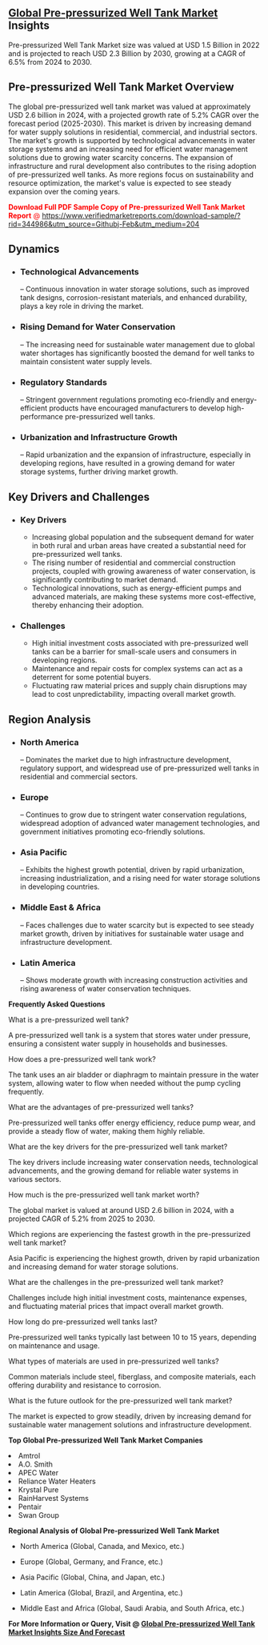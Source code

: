 <h2><a href="https://www.verifiedmarketreports.com/download-sample/?rid=344986&amp;utm_source=Githubj&amp;utm_medium=204" target="_blank">Global Pre-pressurized Well Tank Market</a> Insights</h2><p>Pre-pressurized Well Tank Market size was valued at USD 1.5 Billion in 2022 and is projected to reach USD 2.3 Billion by 2030, growing at a CAGR of 6.5% from 2024 to 2030.</p><p> <h2>Pre-pressurized Well Tank Market Overview</h2> <p>The global pre-pressurized well tank market was valued at approximately USD 2.6 billion in 2024, with a projected growth rate of 5.2% CAGR over the forecast period (2025-2030). This market is driven by increasing demand for water supply solutions in residential, commercial, and industrial sectors. The market's growth is supported by technological advancements in water storage systems and an increasing need for efficient water management solutions due to growing water scarcity concerns. The expansion of infrastructure and rural development also contributes to the rising adoption of pre-pressurized well tanks. As more regions focus on sustainability and resource optimization, the market's value is expected to see steady expansion over the coming years.</p> <p><p><span class=""><span style="color: #ff0000;"><strong>Download Full PDF Sample Copy of Pre-pressurized Well Tank Market Report</strong> @ </span><a href="https://www.verifiedmarketreports.com/download-sample/?rid=344986&amp;utm_source=Githubj-Feb&amp;utm_medium=204" target="_blank">https://www.verifiedmarketreports.com/download-sample/?rid=344986&amp;utm_source=Githubj-Feb&amp;utm_medium=204</a></span></p></p> <h2>Dynamics</h2> <ul> <li><h3>Technological Advancements</h3> – Continuous innovation in water storage solutions, such as improved tank designs, corrosion-resistant materials, and enhanced durability, plays a key role in driving the market.</li> <li><h3>Rising Demand for Water Conservation</h3> – The increasing need for sustainable water management due to global water shortages has significantly boosted the demand for well tanks to maintain consistent water supply levels.</li> <li><h3>Regulatory Standards</h3> – Stringent government regulations promoting eco-friendly and energy-efficient products have encouraged manufacturers to develop high-performance pre-pressurized well tanks.</li> <li><h3>Urbanization and Infrastructure Growth</h3> – Rapid urbanization and the expansion of infrastructure, especially in developing regions, have resulted in a growing demand for water storage systems, further driving market growth.</li> </ul> <h2>Key Drivers and Challenges</h2> <ul> <li><h3>Key Drivers</h3> <ul> <li>Increasing global population and the subsequent demand for water in both rural and urban areas have created a substantial need for pre-pressurized well tanks.</li> <li>The rising number of residential and commercial construction projects, coupled with growing awareness of water conservation, is significantly contributing to market demand.</li> <li>Technological innovations, such as energy-efficient pumps and advanced materials, are making these systems more cost-effective, thereby enhancing their adoption.</li> </ul> </li> <li><h3>Challenges</h3> <ul> <li>High initial investment costs associated with pre-pressurized well tanks can be a barrier for small-scale users and consumers in developing regions.</li> <li>Maintenance and repair costs for complex systems can act as a deterrent for some potential buyers.</li> <li>Fluctuating raw material prices and supply chain disruptions may lead to cost unpredictability, impacting overall market growth.</li> </ul> </li> </ul> <h2>Region Analysis</h2> <ul> <li><h3>North America</h3> – Dominates the market due to high infrastructure development, regulatory support, and widespread use of pre-pressurized well tanks in residential and commercial sectors.</li> <li><h3>Europe</h3> – Continues to grow due to stringent water conservation regulations, widespread adoption of advanced water management technologies, and government initiatives promoting eco-friendly solutions.</li> <li><h3>Asia Pacific</h3> – Exhibits the highest growth potential, driven by rapid urbanization, increasing industrialization, and a rising need for water storage solutions in developing countries.</li> <li><h3>Middle East & Africa</h3> – Faces challenges due to water scarcity but is expected to see steady market growth, driven by initiatives for sustainable water usage and infrastructure development.</li> <li><h3>Latin America</h3> – Shows moderate growth with increasing construction activities and rising awareness of water conservation techniques.</li> </ul> <p><strong>Frequently Asked Questions</strong></p> <p>What is a pre-pressurized well tank?</p> <p>A pre-pressurized well tank is a system that stores water under pressure, ensuring a consistent water supply in households and businesses.</p> <p>How does a pre-pressurized well tank work?</p> <p>The tank uses an air bladder or diaphragm to maintain pressure in the water system, allowing water to flow when needed without the pump cycling frequently.</p> <p>What are the advantages of pre-pressurized well tanks?</p> <p>Pre-pressurized well tanks offer energy efficiency, reduce pump wear, and provide a steady flow of water, making them highly reliable.</p> <p>What are the key drivers for the pre-pressurized well tank market?</p> <p>The key drivers include increasing water conservation needs, technological advancements, and the growing demand for reliable water systems in various sectors.</p> <p>How much is the pre-pressurized well tank market worth?</p> <p>The global market is valued at around USD 2.6 billion in 2024, with a projected CAGR of 5.2% from 2025 to 2030.</p> <p>Which regions are experiencing the fastest growth in the pre-pressurized well tank market?</p> <p>Asia Pacific is experiencing the highest growth, driven by rapid urbanization and increasing demand for water storage solutions.</p> <p>What are the challenges in the pre-pressurized well tank market?</p> <p>Challenges include high initial investment costs, maintenance expenses, and fluctuating material prices that impact overall market growth.</p> <p>How long do pre-pressurized well tanks last?</p> <p>Pre-pressurized well tanks typically last between 10 to 15 years, depending on maintenance and usage.</p> <p>What types of materials are used in pre-pressurized well tanks?</p> <p>Common materials include steel, fiberglass, and composite materials, each offering durability and resistance to corrosion.</p> <p>What is the future outlook for the pre-pressurized well tank market?</p> <p>The market is expected to grow steadily, driven by increasing demand for sustainable water management solutions and infrastructure development.</p> </p><p><strong>Top Global Pre-pressurized Well Tank Market Companies</strong></p><div data-test-id=""><p><li>Amtrol</li><li> A.O. Smith</li><li> APEC Water</li><li> Reliance Water Heaters</li><li> Krystal Pure</li><li> RainHarvest Systems</li><li> Pentair</li><li> Swan Group</li></p><div><strong>Regional Analysis of&nbsp;Global Pre-pressurized Well Tank Market</strong></div><ul><li dir="ltr"><p dir="ltr">North America&nbsp;(Global, Canada, and Mexico, etc.)</p></li><li dir="ltr"><p dir="ltr">Europe (Global, Germany, and France, etc.)</p></li><li dir="ltr"><p dir="ltr">Asia Pacific&nbsp;(Global, China, and Japan, etc.)</p></li><li dir="ltr"><p dir="ltr">Latin America&nbsp;(Global, Brazil, and Argentina, etc.)</p></li><li dir="ltr">Middle East and Africa&nbsp;(Global, Saudi Arabia, and South Africa, etc.)</li></ul><p><strong>For More Information or Query, Visit @&nbsp;</strong><strong><a href="https://www.verifiedmarketreports.com/product/pre-pressurized-well-tank-market/?utm_source=Githubj&amp;utm_medium=204" target="_blank">Global Pre-pressurized Well Tank Market Insights Size And Forecast</a></strong></p></div>
